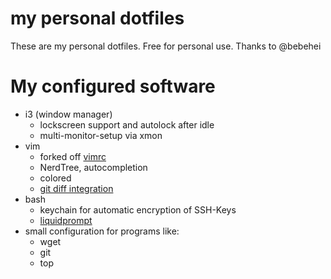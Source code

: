 # my personal dotfiles

These are my personal dotfiles. Free for personal use. Thanks to @bebehei

# My configured software

* i3 (window manager)
    * lockscreen support and autolock after idle
    * multi-monitor-setup via xmon
* vim
    * forked off [vimrc](https://github.com/bebehei/vimrc/)
    * NerdTree, autocompletion
    * colored
    * [git diff integration](https://github.com/mhinz/vim-signify)
* bash
    * keychain for automatic encryption of SSH-Keys
    * [liquidprompt](https://github.com/nojhan/liquidprompt)
* small configuration for programs like:
    * wget
    * git
    * top